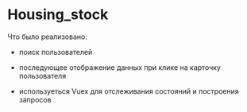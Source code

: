 # Housing_stock

Что было реализовано:

* поиск пользователей
  
* последующее отображение данных при клике на карточку пользователя
  
* используеться Vuex для отслеживания состояний и построения запросов
